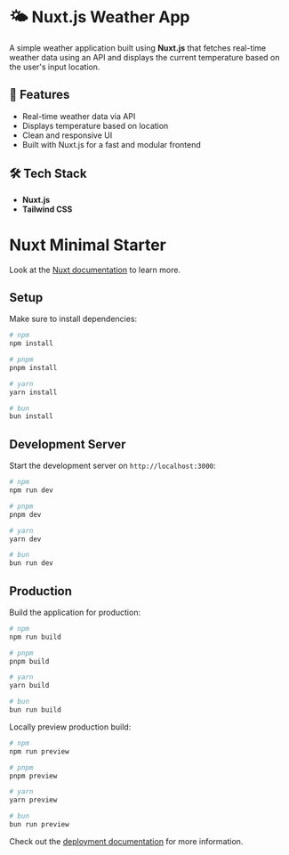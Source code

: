 # 🌤️ Nuxt.js Weather App

A simple weather application built using **Nuxt.js** that fetches real-time weather data using an API and displays the current temperature based on the user's input location.

## 🚀 Features

- Real-time weather data via API
- Displays temperature based on location
- Clean and responsive UI
- Built with Nuxt.js for a fast and modular frontend

## 🛠️ Tech Stack

- **Nuxt.js**
- **Tailwind CSS** 

# Nuxt Minimal Starter

Look at the [Nuxt documentation](https://nuxt.com/docs/getting-started/introduction) to learn more.

## Setup

Make sure to install dependencies:

```bash
# npm
npm install

# pnpm
pnpm install

# yarn
yarn install

# bun
bun install
```

## Development Server

Start the development server on `http://localhost:3000`:

```bash
# npm
npm run dev

# pnpm
pnpm dev

# yarn
yarn dev

# bun
bun run dev
```

## Production

Build the application for production:

```bash
# npm
npm run build

# pnpm
pnpm build

# yarn
yarn build

# bun
bun run build
```

Locally preview production build:

```bash
# npm
npm run preview

# pnpm
pnpm preview

# yarn
yarn preview

# bun
bun run preview
```

Check out the [deployment documentation](https://nuxt.com/docs/getting-started/deployment) for more information.


